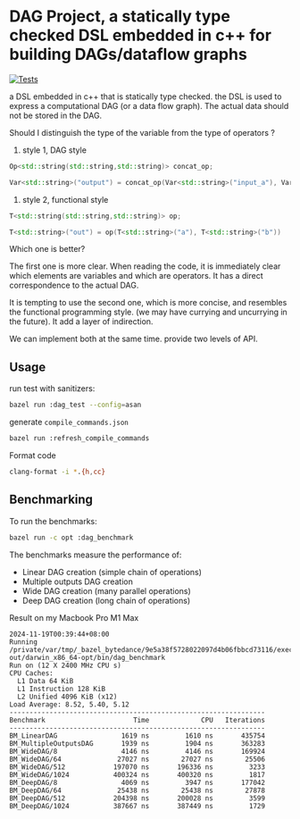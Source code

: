 # DAG Project, a statically type checked DSL embedded in c++ for building DAGs/dataflow graphs

[![Tests](https://github.com/reveriel/typed_dsl/actions/workflows/tests.yml/badge.svg)](https://github.com/reveriel/typed_dsl/actions/workflows/tests.yml)

a DSL embedded in c++ that is statically type checked.
the DSL is used to express a computational DAG (or a data flow graph).
The actual data should not be stored in the DAG.

Should I distinguish the type of the variable from the type of operators ?

1. style 1, DAG style

``` c++
Op<std::string(std::string,std::string)> concat_op;

Var<std::string>("output") = concat_op(Var<std::string>("input_a"), Var<std::string>("input_b"));
```

1. style 2, functional style

``` c++
T<std::string(std::string,std::string)> op;

T<std::string>("out") = op(T<std::string>("a"), T<std::string>("b"))
```

Which one is better?

The first one is more clear. When reading the code, it is immediately clear
which elements are variables and which are operators. It has a direct
correspondence to the actual DAG.

It is tempting to use the second one, which is more concise, and resembles the
functional programming style. (we may have currying and uncurrying in the
future). It add a layer of indirection.

We can implement both at the same time. provide two levels of API.

## Usage

run test with sanitizers:

``` bash
bazel run :dag_test --config=asan
```

generate `compile_commands.json`

``` bash
bazel run :refresh_compile_commands
```

Format code

``` bash
clang-format -i *.{h,cc}
```

## Benchmarking

To run the benchmarks:

```bash
bazel run -c opt :dag_benchmark
```

The benchmarks measure the performance of:

- Linear DAG creation (simple chain of operations)
- Multiple outputs DAG creation
- Wide DAG creation (many parallel operations)
- Deep DAG creation (long chain of operations)

Result on my Macbook Pro M1 Max

``` plaintext
2024-11-19T00:39:44+08:00
Running /private/var/tmp/_bazel_bytedance/9e5a38f5728022097d4b06fbbcd73116/execroot/_main/bazel-out/darwin_x86_64-opt/bin/dag_benchmark
Run on (12 X 2400 MHz CPU s)
CPU Caches:
  L1 Data 64 KiB
  L1 Instruction 128 KiB
  L2 Unified 4096 KiB (x12)
Load Average: 8.52, 5.40, 5.12
----------------------------------------------------------------
Benchmark                      Time             CPU   Iterations
----------------------------------------------------------------
BM_LinearDAG                1619 ns         1610 ns       435754
BM_MultipleOutputsDAG       1939 ns         1904 ns       363283
BM_WideDAG/8                4146 ns         4146 ns       169924
BM_WideDAG/64              27027 ns        27027 ns        25506
BM_WideDAG/512            197070 ns       196336 ns         3233
BM_WideDAG/1024           400324 ns       400320 ns         1817
BM_DeepDAG/8                4069 ns         3947 ns       177042
BM_DeepDAG/64              25438 ns        25438 ns        27878
BM_DeepDAG/512            204398 ns       200028 ns         3599
BM_DeepDAG/1024           387667 ns       387449 ns         1729
```
